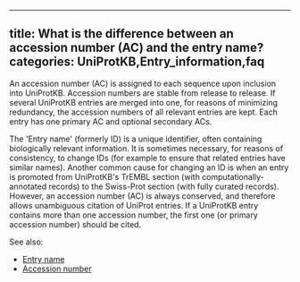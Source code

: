 
---
title: What is the difference between an accession number (AC) and the entry name?
categories: UniProtKB,Entry_information,faq
---

An accession number (AC) is assigned to each sequence upon inclusion into UniProtKB. Accession numbers are stable from release to release. If several UniProtKB entries are merged into one, for reasons of minimizing redundancy, the accession numbers of all relevant entries are kept. Each entry has one primary AC and optional secondary ACs.

The 'Entry name' (formerly ID) is a unique identifier, often containing biologically relevant information. It is sometimes necessary, for reasons of consistency, to change IDs (for example to ensure that related entries have similar names). Another common cause for changing an ID is when an entry is promoted from UniProtKB's TrEMBL section (with computationally-annotated records) to the Swiss-Prot section (with fully curated records). However, an accession number (AC) is always conserved, and therefore allows unambiguous citation of UniProt entries. If a UniProtKB entry contains more than one accession number, the first one (or primary accession number) should be cited.

See also:

*   [Entry name](http://www.uniprot.org/manual/entry_name)
*   [Accession number](http://www.uniprot.org/manual/accession_numbers)
        